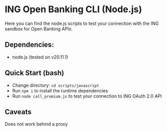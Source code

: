# ING Open Banking CLI (Node.js)

Here you can find the node.js scripts to test your connection with the ING sandbox for Open Banking APIs.

## Dependencies:

* node.js (tested on v20.11.1)

## Quick Start (bash)

* Change directory: `cd scripts/javascript`
* Run `npm i` to install the runtime dependencies
* Run `node call_premium.js` to test your connection to ING OAuth 2.0 API

## Caveats

Does not work behind a proxy

